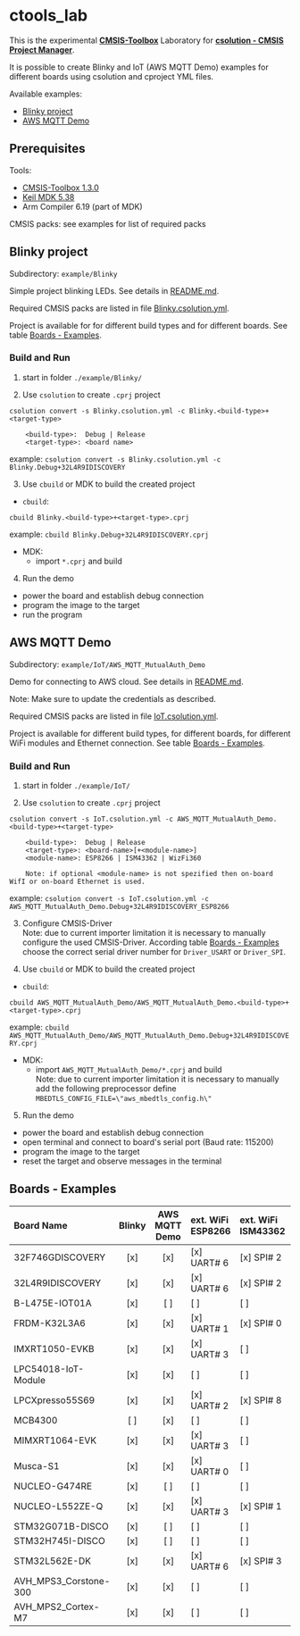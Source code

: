
# ctools_lab

This is the experimental [**CMSIS-Toolbox**](https://github.com/Open-CMSIS-Pack/devtools/tree/main/tools#cmsis-toolbox) Laboratory for
[**csolution - CMSIS Project Manager**](https://github.com/Open-CMSIS-Pack/devtools/tree/main/tools/projmgr).

It is possible to create Blinky and IoT (AWS MQTT Demo) examples for different boards using csolution and cproject YML files.

Available examples:
 - [Blinky project](README.md#blinky-project)
 - [AWS MQTT Demo](README.md#aws-mqtt-demo)


## Prerequisites

Tools:
 - [CMSIS-Toolbox 1.3.0](https://github.com/Open-CMSIS-Pack/cmsis-toolbox/releases/tag/1.3.0)
 - [Keil MDK 5.38](https://www.keil.com/download/product)
 - Arm Compiler 6.19 (part of MDK)

CMSIS packs: see examples for list of required packs


## Blinky project

Subdirectory: `example/Blinky`

Simple project blinking LEDs. See details in [README.md](example/Blinky/README.md).

Required CMSIS packs are listed in file [Blinky.csolution.yml](example/Blinky/Blinky.csolution.yml).

Project is available for for different build types and for different boards.
See table [Boards - Examples](README.md#boards-\--examples).

### Build and Run

1. start in folder `./example/Blinky/`

2. Use `csolution` to create `.cprj` project  
  ```
  csolution convert -s Blinky.csolution.yml -c Blinky.<build-type>+<target-type>
  
      <build-type>:  Debug | Release
      <target-type>: <board name>
  ```
  
  example: `csolution convert -s Blinky.csolution.yml -c Blinky.Debug+32L4R9IDISCOVERY`  

3. Use `cbuild` or MDK to build the created project

  - `cbuild`:
  ```
  cbuild Blinky.<build-type>+<target-type>.cprj  
  ```
  
  example: `cbuild Blinky.Debug+32L4R9IDISCOVERY.cprj`  

  - MDK:
    - import `*.cprj` and build  

4. Run the demo
  - power the board and establish debug connection  
  - program the image to the target  
  - run the program  


## AWS MQTT Demo

Subdirectory: `example/IoT/AWS_MQTT_MutualAuth_Demo`

Demo for connecting to AWS cloud. See details in [README.md](example/IoT/AWS_MQTT_MutualAuth_Demo/README.md).

Note: Make sure to update the credentials as described.

Required CMSIS packs are listed in file [IoT.csolution.yml](example/IoT/IoT.csolution.yml).

Project is available for different build types, for different boards, for different WiFi modules and Ethernet connection.
See table [Boards - Examples](README.md#boards-\--examples).

### Build and Run

1. start in folder `./example/IoT/`

2. Use `csolution` to create `.cprj` project  
  ```
  csolution convert -s IoT.csolution.yml -c AWS_MQTT_MutualAuth_Demo.<build-type>+<target-type>
  
      <build-type>:  Debug | Release
      <target-type>: <board-name>[+<module-name>]
      <module-name>: ESP8266 | ISM43362 | WizFi360
      
      Note: if optional <module-name> is not spezified then on-board WifI or on-board Ethernet is used. 
  ```
  
  example: `csolution convert -s IoT.csolution.yml -c AWS_MQTT_MutualAuth_Demo.Debug+32L4R9IDISCOVERY_ESP8266`  

3. Configure CMSIS-Driver  
  Note: due to current importer limitation it is necessary to manually configure the used CMSIS-Driver. 
  According table [Boards - Examples](README.md#boards-\--examples) choose the correct serial driver number for `Driver_USART` or `Driver_SPI`.  

4. Use `cbuild` or MDK to build the created project

  - `cbuild`:
  ```
  cbuild AWS_MQTT_MutualAuth_Demo/AWS_MQTT_MutualAuth_Demo.<build-type>+<target-type>.cprj  
  ```
  
  example: `cbuild AWS_MQTT_MutualAuth_Demo/AWS_MQTT_MutualAuth_Demo.Debug+32L4R9IDISCOVERY.cprj`  

  - MDK:
    - import `AWS_MQTT_MutualAuth_Demo/*.cprj` and build  
  Note: due to current importer limitation it is necessary to manually add the following preprocessor define 
  `MBEDTLS_CONFIG_FILE=\"aws_mbedtls_config.h\"`

5. Run the demo
  - power the board and establish debug connection  
  - open terminal and connect to board's serial port (Baud rate: 115200)
  - program the image to the target  
  - reset the target and observe messages in the terminal


## Boards - Examples

| Board Name           | Blinky | AWS MQTT Demo | ext. WiFi ESP8266 | ext. WiFi ISM43362 | ext. WiFi WizFi360 | on-board WiFi | on-board Ethernet |
|:--                   | :-:    | :-:           | :--               | :--                | :--                | :--           | :--               |
|32F746GDISCOVERY      | [x]    | [x]           | [x] UART\# 6      | [x] SPI\# 2        | [x] UART\# 6       | [ ]           | [x]               |
|32L4R9IDISCOVERY      | [x]    | [x]           | [x] UART\# 6      | [x] SPI\# 2        | [x] UART\# 6       | [ ]           | [ ]               |
|B-L475E-IOT01A        | [x]    | [ ]           | [ ]               | [ ]                | [ ]                | [x]           | [ ]               |
|FRDM-K32L3A6          | [x]    | [x]           | [x] UART\# 1      | [x] SPI\# 0        | [x] UART\# 1       | [ ]           | [ ]               |
|IMXRT1050-EVKB        | [x]    | [x]           | [x] UART\# 3      | [ ]                | [x] UART\# 3       | [ ]           | [x]               |
|LPC54018-IoT-Module   | [x]    | [x]           | [ ]               | [ ]                | [ ]                | [x]           | [ ]               |
|LPCXpresso55S69       | [x]    | [x]           | [x] UART\# 2      | [x] SPI\# 8        | [x] UART\# 2       | [ ]           | [ ]               |
|MCB4300               | [ ]    | [x]           | [ ]               | [ ]                | [ ]                | [ ]           | [x]               |
|MIMXRT1064-EVK        | [x]    | [x]           | [x] UART\# 3      | [ ]                | [x] UART\# 3       | [ ]           | [x]               |
|Musca-S1              | [x]    | [x]           | [x] UART\# 0      | [ ]                | [x] UART\# 0       | [ ]           | [ ]               |
|NUCLEO-G474RE         | [x]    | [ ]           | [ ]               | [ ]                | [ ]                | [ ]           | [ ]               |
|NUCLEO-L552ZE-Q       | [x]    | [x]           | [x] UART\# 3      | [x] SPI\# 1        | [x] UART\# 3       | [ ]           | [ ]               |
|STM32G071B-DISCO      | [x]    | [ ]           | [ ]               | [ ]                | [ ]                | [ ]           | [ ]               |
|STM32H745I-DISCO      | [x]    | [ ]           | [ ]               | [ ]                | [ ]                | [ ]           | [ ]               |
|STM32L562E-DK         | [x]    | [x]           | [x] UART\# 6      | [x] SPI\# 3        | [x] UART\# 6       | [ ]           | [ ]               |
|AVH_MPS3_Corstone-300 | [x]    | [x]           | [ ]               | [ ]                | [ ]                | [ ]           | [x]               |
|AVH_MPS2_Cortex-M7    | [x]    | [x]           | [ ]               | [ ]                | [ ]                | [ ]           | [x]               |
